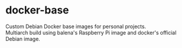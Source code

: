 # docker-base
Custom Debian Docker base images for personal projects.<BR>
Multiarch build using balena's Raspberry Pi image and docker's official Debian image.
